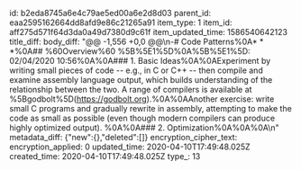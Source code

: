 id: b2eda8745a6e4c79ae5ed00a6e2d8d03
parent_id: eaa2595162664dd8afd9e86c21265a91
item_type: 1
item_id: aff275d571f64d3da0a49d7380d9c61f
item_updated_time: 1586540642123
title_diff: 
body_diff: "@@ -1,556 +0,0 @@\n-# Code Patterns%0A* * *%0A## %60Overview%60 %5B%5E1%5D%0A%5B%5E1%5D: 02/04/2020 10:56%0A%0A### 1. Basic Ideas%0A%0AExperiment by writing small pieces of code -- e.g., in C or C++ -- then compile and examine assembly language output, which builds understanding of the relationship between the two.  A range of compilers is available at %5Bgodbolt%5D(https://godbolt.org).%0A%0AAnother exercise: write small C programs and gradually rewrite in assembly, attempting to make the code as small as possible (even though modern compilers can produce highly optimized output).  %0A%0A### 2. Optimization%0A%0A%0A\n"
metadata_diff: {"new":{},"deleted":[]}
encryption_cipher_text: 
encryption_applied: 0
updated_time: 2020-04-10T17:49:48.025Z
created_time: 2020-04-10T17:49:48.025Z
type_: 13